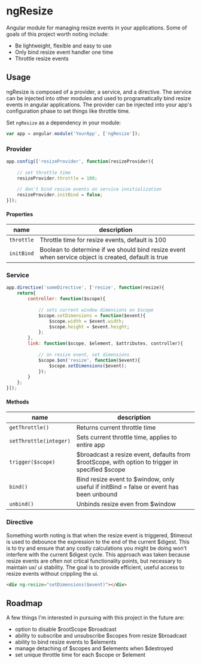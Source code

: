 ngResize
========

Angular module for managing resize events in your applications. Some of goals of this project worth noting include:

* Be lightweight, flexible and easy to use
* Only bind resize event handler one time
* Throttle resize events

## Usage
ngResize is composed of a provider, a service, and a directive. The service can be injected into other modules and used to programatically bind resize events in angular applications. The provider can be injected into your app's configuration phase to set things like throttle time.

Set `ngResize` as a dependency in your module:

```javascript
var app = angular.module('YourApp', ['ngResize']);
```

### Provider
```javascript
app.config(['resizeProvider', function(resizeProvider){
	
	// set throttle time
	resizeProvider.throttle = 100;
	
	// don't bind resize events on service innitialization
	resizeProvider.initBind = false;
}]);
```
#### Properties
name | description
---- | ----
`throttle` | Throttle time for resize events, default is 100
`initBind` | Boolean to determine if we should bind resize event when service object is created, default is true

### Service
```javascript
app.directive('someDirective', ['resize', function(resize){
	return{
		controller: function($scope){
		
			// sets current window dimensions on $scope
			$scope.setDimensions = function($event){
				$scope.width = $event.width;
				$scope.height = $event.height;
			};
		},
		link: function($scope, $element, $attributes, controller){
			
			// on resize event, set dimensions
			$scope.$on('resize', function($event){
				$scope.setDimensions($event);
			});
		}
	};
}]);
```
#### Methods
name | description
---- | ----
`getThrottle()` | Returns current throttle time
`setThrottle(integer)` | Sets current throttle time, applies to entire app
`trigger($scope)` | $broadcast a resize event, defaults from $rootScope, with option to trigger in specified $scope
`bind()` | Bind resize event to $window, only useful if initBind = false or event has been unbound
`unbind()` | Unbinds resize even from $window

### Directive
Something worth noting is that when the resize event is triggered, $timeout is used to debounce the expression to the end of the current $digest. This is to try and ensure that any costly calculations you might be doing won't interfere with the current $digest cycle. This approach was taken because resize events are often not crtical functionality points, but necessary to maintain ux/ ui stability. The goal is to provide efficient, useful access to resize events without crippling the ui.
```html
<div ng-resize="setDimensions($event)"></div>
```

## Roadmap
A few things I'm interested in pursuing with this project in the future are:

* option to disable $rootScope $broadcast
* ability to subscribe and unsubscribe $scopes from resize $broadcast
* ability to bind resize events to $elements
* manage detaching of $scopes and $elements when $destroyed
* set unique throttle time for each $scope or $element
